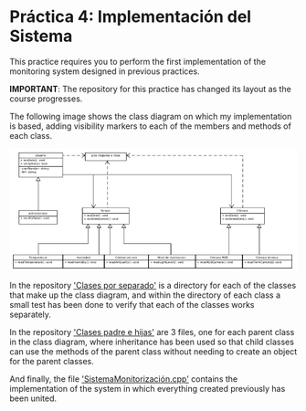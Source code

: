 ﻿# Práctica 4: Implementación del Sistema

This practice requires you to perform the first implementation of the monitoring system designed in previous practices.

**IMPORTANT**: The repository for this practice has changed its layout as the course progresses.

The following image shows the class diagram on which my implementation is based, adding visibility markers to each of the members and methods of each class.

<p align="center">
  <img src="https://github.com/aleon2020/DS_2022-2023/blob/main/Pr%C3%A1cticas/Pr%C3%A1ctica%204:%20Implementaci%C3%B3n%20del%20sistema/src/diagramadeclases.png?raw=true">
</p>

In the repository ['Clases por separado'](https://github.com/aleon2020/DS_2022-2023/tree/main/Pr%C3%A1cticas/Pr%C3%A1ctica%204%3A%20Implementaci%C3%B3n%20del%20sistema/src/Clases%20por%20separado) is a directory for each of the classes that make up the class diagram, and within the directory of each class a small test has been done to verify that each of the classes works separately.

In the repository ['Clases padre e hijas'](https://github.com/aleon2020/DS_2022-2023/tree/main/Pr%C3%A1cticas/Pr%C3%A1ctica%204%3A%20Implementaci%C3%B3n%20del%20sistema/src/Clases%20padre%20e%20hijas) are 3 files, one for each parent class in the class diagram, where inheritance has been used so that child classes can use the methods of the parent class without needing to create an object for the parent classes.

And finally, the file ['SistemaMonitorización.cpp'](https://github.com/aleon2020/DS_2022-2023/blob/main/Pr%C3%A1cticas/Pr%C3%A1ctica%204%3A%20Implementaci%C3%B3n%20del%20sistema/src/SistemaMonitorizacion.cpp) contains the implementation of the system in which everything created previously has been united.
